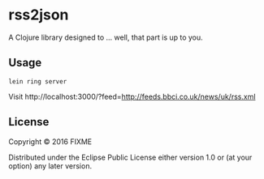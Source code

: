 # rss2json

A Clojure library designed to ... well, that part is up to you.

## Usage

```
lein ring server
```

Visit http://localhost:3000/?feed=http://feeds.bbci.co.uk/news/uk/rss.xml

## License

Copyright © 2016 FIXME

Distributed under the Eclipse Public License either version 1.0 or (at
your option) any later version.
